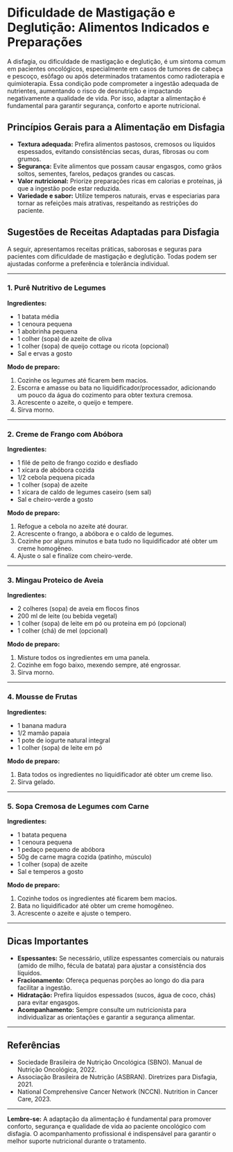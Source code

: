 # Dificuldade de Mastigação e Deglutição: Alimentos Indicados e Preparações

A disfagia, ou dificuldade de mastigação e deglutição, é um sintoma comum em pacientes oncológicos, especialmente em casos de tumores de cabeça e pescoço, esôfago ou após determinados tratamentos como radioterapia e quimioterapia. Essa condição pode comprometer a ingestão adequada de nutrientes, aumentando o risco de desnutrição e impactando negativamente a qualidade de vida. Por isso, adaptar a alimentação é fundamental para garantir segurança, conforto e aporte nutricional.

## Princípios Gerais para a Alimentação em Disfagia

- **Textura adequada:** Prefira alimentos pastosos, cremosos ou líquidos espessados, evitando consistências secas, duras, fibrosas ou com grumos.
- **Segurança:** Evite alimentos que possam causar engasgos, como grãos soltos, sementes, farelos, pedaços grandes ou cascas.
- **Valor nutricional:** Priorize preparações ricas em calorias e proteínas, já que a ingestão pode estar reduzida.
- **Variedade e sabor:** Utilize temperos naturais, ervas e especiarias para tornar as refeições mais atrativas, respeitando as restrições do paciente.

## Sugestões de Receitas Adaptadas para Disfagia

A seguir, apresentamos receitas práticas, saborosas e seguras para pacientes com dificuldade de mastigação e deglutição. Todas podem ser ajustadas conforme a preferência e tolerância individual.

---

### 1. Purê Nutritivo de Legumes

**Ingredientes:**
- 1 batata média
- 1 cenoura pequena
- 1 abobrinha pequena
- 1 colher (sopa) de azeite de oliva
- 1 colher (sopa) de queijo cottage ou ricota (opcional)
- Sal e ervas a gosto

**Modo de preparo:**
1. Cozinhe os legumes até ficarem bem macios.
2. Escorra e amasse ou bata no liquidificador/processador, adicionando um pouco da água do cozimento para obter textura cremosa.
3. Acrescente o azeite, o queijo e tempere.
4. Sirva morno.

---

### 2. Creme de Frango com Abóbora

**Ingredientes:**
- 1 filé de peito de frango cozido e desfiado
- 1 xícara de abóbora cozida
- 1/2 cebola pequena picada
- 1 colher (sopa) de azeite
- 1 xícara de caldo de legumes caseiro (sem sal)
- Sal e cheiro-verde a gosto

**Modo de preparo:**
1. Refogue a cebola no azeite até dourar.
2. Acrescente o frango, a abóbora e o caldo de legumes.
3. Cozinhe por alguns minutos e bata tudo no liquidificador até obter um creme homogêneo.
4. Ajuste o sal e finalize com cheiro-verde.

---

### 3. Mingau Proteico de Aveia

**Ingredientes:**
- 2 colheres (sopa) de aveia em flocos finos
- 200 ml de leite (ou bebida vegetal)
- 1 colher (sopa) de leite em pó ou proteína em pó (opcional)
- 1 colher (chá) de mel (opcional)

**Modo de preparo:**
1. Misture todos os ingredientes em uma panela.
2. Cozinhe em fogo baixo, mexendo sempre, até engrossar.
3. Sirva morno.

---

### 4. Mousse de Frutas

**Ingredientes:**
- 1 banana madura
- 1/2 mamão papaia
- 1 pote de iogurte natural integral
- 1 colher (sopa) de leite em pó

**Modo de preparo:**
1. Bata todos os ingredientes no liquidificador até obter um creme liso.
2. Sirva gelado.

---

### 5. Sopa Cremosa de Legumes com Carne

**Ingredientes:**
- 1 batata pequena
- 1 cenoura pequena
- 1 pedaço pequeno de abóbora
- 50g de carne magra cozida (patinho, músculo)
- 1 colher (sopa) de azeite
- Sal e temperos a gosto

**Modo de preparo:**
1. Cozinhe todos os ingredientes até ficarem bem macios.
2. Bata no liquidificador até obter um creme homogêneo.
3. Acrescente o azeite e ajuste o tempero.

---

## Dicas Importantes

- **Espessantes:** Se necessário, utilize espessantes comerciais ou naturais (amido de milho, fécula de batata) para ajustar a consistência dos líquidos.
- **Fracionamento:** Ofereça pequenas porções ao longo do dia para facilitar a ingestão.
- **Hidratação:** Prefira líquidos espessados (sucos, água de coco, chás) para evitar engasgos.
- **Acompanhamento:** Sempre consulte um nutricionista para individualizar as orientações e garantir a segurança alimentar.

---

## Referências

- Sociedade Brasileira de Nutrição Oncológica (SBNO). Manual de Nutrição Oncológica, 2022.
- Associação Brasileira de Nutrição (ASBRAN). Diretrizes para Disfagia, 2021.
- National Comprehensive Cancer Network (NCCN). Nutrition in Cancer Care, 2023.

---

**Lembre-se:** A adaptação da alimentação é fundamental para promover conforto, segurança e qualidade de vida ao paciente oncológico com disfagia. O acompanhamento profissional é indispensável para garantir o melhor suporte nutricional durante o tratamento.